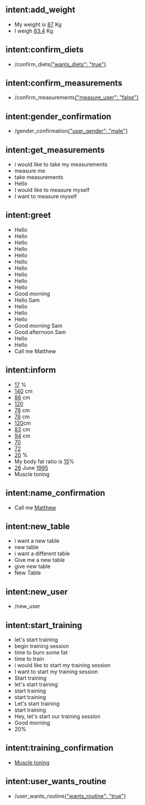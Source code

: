 ## intent:add_weight
- My weight is [87](number) Kg
- I weigh [83.4](number)  Kg

## intent:confirm_diets
- /confirm_diets[{"wants_diets": "true"}](wants_diets:true)

## intent:confirm_measurements
- /confirm_measurements[{"measure_user": "false"}](measure_user:false)

## intent:gender_confirmation
- /gender_confirmation[{"user_gender": "male"}](user_gender:male)

## intent:get_measurements
- i would like to take my measurements
- measure me
- take measurements
- Hello
- I would like to measure myself
- I want to measure myself

## intent:greet
- Hello
- Hello
- Hello
- Hello
- Hello
- Hello
- Hello
- Hello
- Hello
- Hello
- Good morning
- Hello Sam
- Hello
- Hello
- Hello
- Good morning Sam
- Good afternoon Sam
- Hello
- Hello
- Call me Matthew

## intent:inform
- [17](number) %
- [140](number) cm
- [86](number) cm
- [120](number)
- [78](number) cm
- [78](number) cm
- [120](number)cm
- [83](number) cm
- [94](number) cm
- [70](number)
- [72](number)
- [20](number) %
- My body fat ratio is [15](number)%
- [26](number) June [1995](number)
- Muscle toning

## intent:name_confirmation
- Call me [Matthew](PERSON)

## intent:new_table
- i want a new table
- new table
- i want a different table
- Give me a new table
- give new table
- New Table

## intent:new_user
- /new_user

## intent:start_training
- let's start training
- begin training session
- time to burn some fat
- time to train
- i would like to start my training session
- I want to start my training session
- Start training
- let's start training
- start training
- start training
- Let's start training
- start training
- Hey, let's start our training session
- Good morning
- 20%

## intent:training_confirmation
- [Muscle toning](training_type)

## intent:user_wants_routine
- /user_wants_routine[{"wants_routine": "true"}](wants_routine:true)
